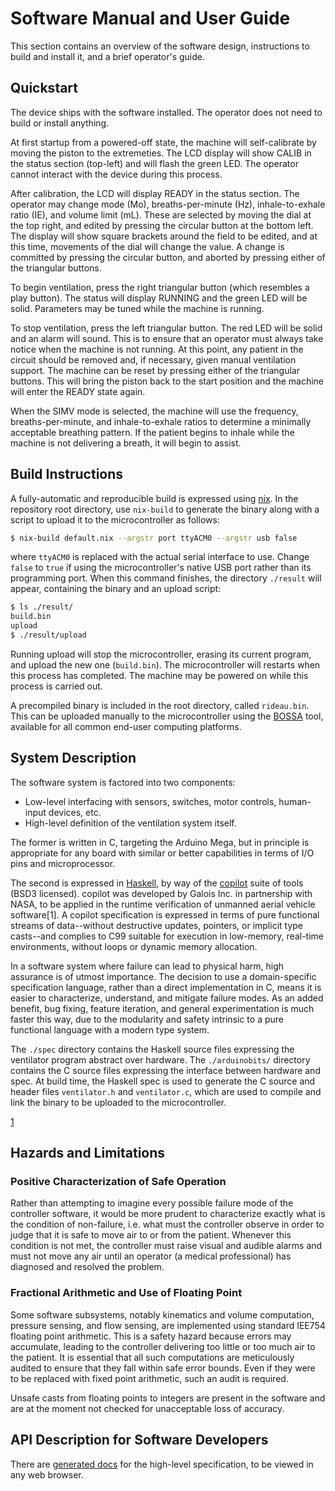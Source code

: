# Software Manual and User Guide

This section contains an overview of the software design, instructions to build
and install it, and a brief operator's guide.

## Quickstart

The device ships with the software installed. The operator does not need to
build or install anything. 

At first startup from a powered-off state, the machine will self-calibrate by
moving the piston to the extremeties. The LCD display will show CALIB in the
status section (top-left) and will flash the green LED. The operator cannot
interact with the device during this process.

After calibration, the LCD will display READY in the status section. The
operator may change mode (Mo), breaths-per-minute (Hz), inhale-to-exhale
ratio (IE), and volume limit (mL). These are selected by moving the dial at
the top right, and edited by pressing the circular button at the bottom left.
The display will show square brackets around the field to be edited, and at
this time, movements of the dial will change the value. A change is committed
by pressing the circular button, and aborted by pressing either of the
triangular buttons.

To begin ventilation, press the right triangular button (which resembles a
play button). The status will display RUNNING and the green LED will be solid.
Parameters may be tuned while the machine is running.

To stop ventilation, press the left triangular button. The red LED will be
solid and an alarm will sound. This is to ensure that an operator must always
take notice when the machine is not running. At this point, any patient in the
circuit should be removed and, if necessary, given manual ventilation support.
The machine can be reset by pressing either of the triangular buttons. This
will bring the piston back to the start position and the machine will enter the
READY state again.

When the SIMV mode is selected, the machine will use the frequency,
breaths-per-minute, and inhale-to-exhale ratios to determine a minimally
acceptable breathing pattern. If the patient begins to inhale while the machine
is not delivering a breath, it will begin to assist.

## Build Instructions

A fully-automatic and reproducible build is expressed using
[nix](https://nixos.org/nix/). In the repository root directory, use
`nix-build` to generate the binary along with a script to upload it to the
microcontroller as follows:

```sh
$ nix-build default.nix --argstr port ttyACM0 --argstr usb false
```

where `ttyACM0` is replaced with the actual serial interface to use. Change
`false` to `true` if using the microcontroller's native USB port rather than
its programming port. When this command finishes, the directory `./result`
will appear, containing the binary and an upload script:

```sh
$ ls ./result/
build.bin
upload
$ ./result/upload
```

Running upload will stop the microcontroller, erasing its current program, and
upload the new one (`build.bin`). The microcontroller will restarts when this
process has completed. The machine may be powered on while this process is
carried out.

A precompiled binary is included in the root directory, called `rideau.bin`.
This can be uploaded manually to the microcontroller using the
[BOSSA](https://github.com/shumatech/BOSSA) tool, available for all common
end-user computing platforms.

## System Description

The software system is factored into two components:

- Low-level interfacing with sensors, switches, motor controls, human-input
  devices, etc.
- High-level definition of the ventilation system itself.

The former is written in C, targeting the Arduino Mega, but in principle is
appropriate for any board with similar or better capabilities in terms of I/O
pins and microprocessor.

The second is expressed in [Haskell](https://www.haskell.org/), by way of the
[copilot](https://copilot-language.github.io/) suite of tools (BSD3 licensed).
copilot was developed by Galois Inc. in partnership with NASA, to be applied in
the runtime verification of unmanned aerial vehicle software[1]. A copilot
specification is expressed in terms of pure functional streams of data--without
destructive updates, pointers, or implicit type casts--and complies to C99
suitable for execution in low-memory, real-time environments, without loops or
dynamic memory allocation.

In a software system where failure can lead to physical harm, high assurance is
of utmost importance. The decision to use a domain-specific specification
language, rather than a direct implementation in C, means it is easier to
characterize, understand, and mitigate failure modes. As an added benefit, bug
fixing, feature iteration, and general experimentation is much faster this way,
due to the modularity and safety intrinsic to a pure functional language with
a modern type system.

The `./spec` directory contains the Haskell source files expressing the
ventilator program abstract over hardware. The `./arduinobits/` directory
contains the C source files expressing the interface between hardware and
spec. At build time, the Haskell spec is used to generate the C source and
header files `ventilator.h` and `ventilator.c`, which are used to compile and
link the binary to be uploaded to the microcontroller.

[1](https://ntrs.nasa.gov/archive/nasa/casi.ntrs.nasa.gov/20120001989.pdf)

## Hazards and Limitations

### Positive Characterization of Safe Operation

Rather than attempting to imagine every possible failure mode of the controller
software, it would be more prudent to characterize exactly what is the
condition of non-failure, i.e. what must the controller observe in order to
judge that it is safe to move air to or from the patient. Whenever this
condition is not met, the controller must raise visual and audible alarms and
must not move any air until an operator (a medical professional) has diagnosed
and resolved the problem.

### Fractional Arithmetic and Use of Floating Point

Some software subsystems, notably kinematics and volume computation, pressure
sensing, and flow sensing, are implemented using standard IEE754 floating point
arithmetic. This is a safety hazard because errors may accumulate, leading to
the controller delivering too little or too much air to the patient. It is
essential that all such computations are meticulously audited to ensure that
they fall within safe error bounds. Even if they were to be replaced with
fixed point arithmetic, such an audit is required.

Unsafe casts from floating points to integers are present in the software and
are at the moment not checked for unacceptable loss of accuracy.

## API Description for Software Developers

There are [generated docs](./spec/docs/) for the high-level specification,
to be viewed in any web browser.
